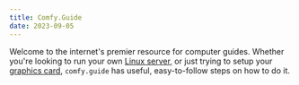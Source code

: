 ```yaml
---
title: Comfy.Guide
date: 2023-09-05
---
```


Welcome to the internet's premier resource for computer guides. Whether you're looking to run your own [Linux server,](/server/nginx) or just trying to setup your [graphics card,](/client/nvidia) `comfy.guide` has useful, easy-to-follow steps on how to do it.
